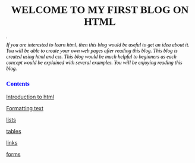 
<html>
<head>
<link rel="stylesheet" type="text/css" href="blog1.css" />
<style>
  
body{
font-size:20px;
color:black;

background-image:url("background.jpg");
background-repear:no-repeat;
background-attachment:fixed;
background-size:cover;
}
h1{
font-family:Castellar;
text-align:center;
display:bold;
}
h3{
font-family:Algerian;

}
marquee{
font-family:MV Boli;
color:#696969;
overflow:hidden;

}

</style>
</head>
<body >
<p ><h1 style="Algerian" >WELCOME TO MY FIRST BLOG ON HTML</h1></p>
<marquee font-color="blue" direction="right" >BY B.GAYATHRI,1st yr,cse,gvp</marquee>
<font color="black" face="vernada"><br /><i>If you are interested to learn html, then this blog would be useful to get an idea about it.
You will be able to create your own web pages after reading this blog. This blog is created using html and css.
This blog would be much helpful to beginners as each concept would be explained with several examples.
You will be enjoying reading this blog. </i> </font>
<p style="color:blue"><h3 style="color:blue">Contents</h3></p>
<p style="color:blue"><a href="introduction to html.html">Introduction to html</a></p>
<p style="color:blue"><a href="text formatting.html">Formatting text</a></p>
<p style="color:blue"><a href="lists.html">lists</a></p>
<p style="color:blue"><a href="tables.html">tables</a></p> 
<p style="color:blue"><a href="links.html">links</a></p>
<p style="color:blue"><a href="forms.html">forms</a></p>

</body>
</html>
